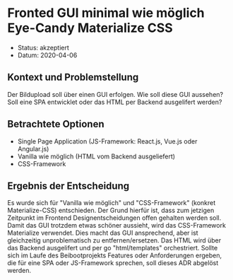 # Fronted GUI minimal wie möglich Eye-Candy Materialize CSS

* Status: akzeptiert
* Datum: 2020-04-06

## Kontext und Problemstellung

Der Bildupload soll über einen GUI erfolgen. Wie soll diese GUI aussehen? Soll eine SPA entwicklet oder das HTML per Backend ausgelifert werden?

## Betrachtete Optionen

* Single Page Application (JS-Framework: React.js, Vue.js oder Angular.js)
* Vanilla wie möglich (HTML vom Backend ausgeliefert)
* CSS-Framework

## Ergebnis der Entscheidung

Es wurde sich für "Vanilla wie möglich" und "CSS-Framework" (konkret Materialize-CSS) entschieden. Der Grund hierfür ist, dass zum jetzigen Zeitpunkt im Frontend Designentscheidungen offen gehalten werden soll. Damit das GUI trotzdem etwas schöner aussieht, wird das CSS-Framework Materialize verwendet. Dies macht das GUI ansprechend, aber ist gleichzeitig unproblematisch zu entfernen/ersetzen. Das HTML wird über das Backend ausgelifert und per go "html/templates" orchestriert. Sollte sich im Laufe des Beibootprojekts Features oder Anforderungen ergeben, die für eine SPA oder JS-Framework sprechen, soll dieses ADR abgelöst werden.

